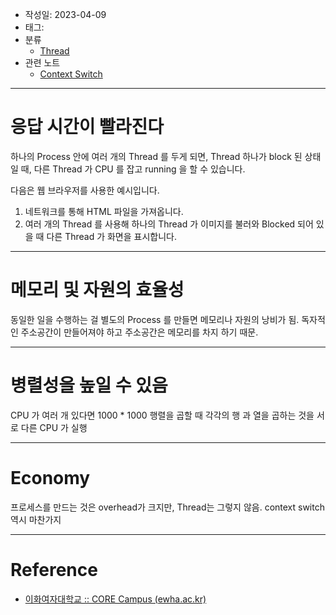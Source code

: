 - 작성일: 2023-04-09
- 태그: 
- 분류
    - [Thread](Thread.md)
- 관련 노트
    - [Context Switch](Context%20Switch.md)

---

# 응답 시간이 빨라진다

하나의 Process 안에 여러 개의 Thread 를 두게 되면, Thread 하나가 block 된 상태일 때, 다른 Thread 가 CPU 를 잡고 running 을 할 수 있습니다.

다음은 웹 브라우저를 사용한 예시입니다.

1. 네트워크를 통해 HTML 파일을 가져옵니다.
2. 여러 개의 Thread 를 사용해 하나의 Thread 가 이미지를 불러와 Blocked 되어 있을 때 다른 Thread 가 화면을 표시합니다.

---
# 메모리 및 자원의 효율성

동일한 일을 수행하는 걸 별도의 Process 를 만들면 메모리나 자원의 낭비가 됨. 독자적인 주소공간이 만들어져야 하고 주소공간은 메모리를 차지 하기 때문.

---
# 병렬성을 높일 수 있음

CPU 가 여러 개 있다면 1000 * 1000 행렬을 곱할 때 각각의 행 과 열을 곱하는 것을 서로 다른 CPU 가 실행

---
# Economy

프로세스를 만드는 것은 overhead가 크지만, Thread는 그렇지 않음. context switch 역시 마찬가지

---

# Reference

- [이화여자대학교 :: CORE Campus (ewha.ac.kr)](https://core.ewha.ac.kr/publicview/C0101020140321143516139010?vmode=f)